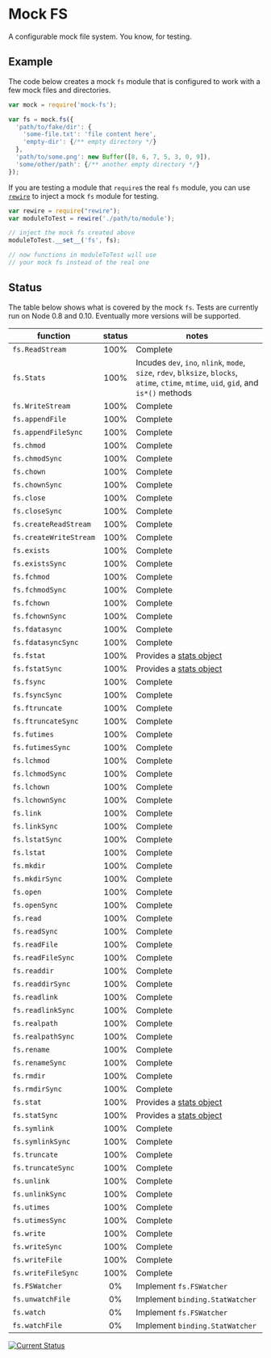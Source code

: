# Mock FS

A configurable mock file system.  You know, for testing.

## Example

The code below creates a mock `fs` module that is configured to work with a few mock files and directories.

```js
var mock = require('mock-fs');

var fs = mock.fs({
  'path/to/fake/dir': {
    'some-file.txt': 'file content here',
    'empty-dir': {/** empty directory */}
  },
  'path/to/some.png': new Buffer([8, 6, 7, 5, 3, 0, 9]),
  'some/other/path': {/** another empty directory */}
});
```

If you are testing a module that `require`s the real `fs` module, you can use [`rewire`](https://npmjs.org/package/rewire) to inject a mock `fs` module for testing.

```js
var rewire = require("rewire");
var moduleToTest = rewire('./path/to/module');

// inject the mock fs created above
moduleToTest.__set__('fs', fs);

// now functions in moduleToTest will use
// your mock fs instead of the real one
```

## Status

The table below shows what is covered by the mock `fs`.  Tests are currently run on Node 0.8 and 0.10.  Eventually more versions will be supported.

| function               | status | notes    |
|------------------------|:------:|----------|
| `fs.ReadStream`        |   100% | Complete |
| `fs.Stats`             |   100% | <a name='Stats'></a>Incudes `dev`, `ino`, `nlink`, `mode`, `size`, `rdev`, `blksize`, `blocks`, `atime`, `ctime`, `mtime`, `uid`, `gid`, and `is*()` methods |
| `fs.WriteStream`       |   100% | Complete |
| `fs.appendFile`        |   100% | Complete |
| `fs.appendFileSync`    |   100% | Complete |
| `fs.chmod`             |   100% | Complete |
| `fs.chmodSync`         |   100% | Complete |
| `fs.chown`             |   100% | Complete |
| `fs.chownSync`         |   100% | Complete |
| `fs.close`             |   100% | Complete |
| `fs.closeSync`         |   100% | Complete |
| `fs.createReadStream`  |   100% | Complete |
| `fs.createWriteStream` |   100% | Complete |
| `fs.exists`            |   100% | Complete |
| `fs.existsSync`        |   100% | Complete |
| `fs.fchmod`            |   100% | Complete |
| `fs.fchmodSync`        |   100% | Complete |
| `fs.fchown`            |   100% | Complete |
| `fs.fchownSync`        |   100% | Complete |
| `fs.fdatasync`         |   100% | Complete |
| `fs.fdatasyncSync`     |   100% | Complete |
| `fs.fstat`             |   100% | Provides a [stats object](#Stats) |
| `fs.fstatSync`         |   100% | Provides a [stats object](#Stats) |
| `fs.fsync`             |   100% | Complete |
| `fs.fsyncSync`         |   100% | Complete |
| `fs.ftruncate`         |   100% | Complete |
| `fs.ftruncateSync`     |   100% | Complete |
| `fs.futimes`           |   100% | Complete |
| `fs.futimesSync`       |   100% | Complete |
| `fs.lchmod`            |   100% | Complete |
| `fs.lchmodSync`        |   100% | Complete |
| `fs.lchown`            |   100% | Complete |
| `fs.lchownSync`        |   100% | Complete |
| `fs.link`              |   100% | Complete |
| `fs.linkSync`          |   100% | Complete |
| `fs.lstatSync`         |   100% | Complete |
| `fs.lstat`             |   100% | Complete |
| `fs.mkdir`             |   100% | Complete |
| `fs.mkdirSync`         |   100% | Complete |
| `fs.open`              |   100% | Complete |
| `fs.openSync`          |   100% | Complete |
| `fs.read`              |   100% | Complete |
| `fs.readSync`          |   100% | Complete |
| `fs.readFile`          |   100% | Complete |
| `fs.readFileSync`      |   100% | Complete |
| `fs.readdir`           |   100% | Complete |
| `fs.readdirSync`       |   100% | Complete |
| `fs.readlink`          |   100% | Complete |
| `fs.readlinkSync`      |   100% | Complete |
| `fs.realpath`          |   100% | Complete |
| `fs.realpathSync`      |   100% | Complete |
| `fs.rename`            |   100% | Complete |
| `fs.renameSync`        |   100% | Complete |
| `fs.rmdir`             |   100% | Complete |
| `fs.rmdirSync`         |   100% | Complete |
| `fs.stat`              |   100% | Provides a [stats object](#Stats) |
| `fs.statSync`          |   100% | Provides a [stats object](#Stats) |
| `fs.symlink`           |   100% | Complete |
| `fs.symlinkSync`       |   100% | Complete |
| `fs.truncate`          |   100% | Complete |
| `fs.truncateSync`      |   100% | Complete |
| `fs.unlink`            |   100% | Complete |
| `fs.unlinkSync`        |   100% | Complete |
| `fs.utimes`            |   100% | Complete |
| `fs.utimesSync`        |   100% | Complete |
| `fs.write`             |   100% | Complete |
| `fs.writeSync`         |   100% | Complete |
| `fs.writeFile`         |   100% | Complete |
| `fs.writeFileSync`     |   100% | Complete |
| `fs.FSWatcher`         |     0% | Implement `fs.FSWatcher` |
| `fs.unwatchFile`       |     0% | Implement `binding.StatWatcher` |
| `fs.watch`             |     0% | Implement `fs.FSWatcher` |
| `fs.watchFile`         |     0% | Implement `binding.StatWatcher` |

[![Current Status](https://secure.travis-ci.org/tschaub/mock-fs.png?branch=master)](https://travis-ci.org/tschaub/mock-fs)
